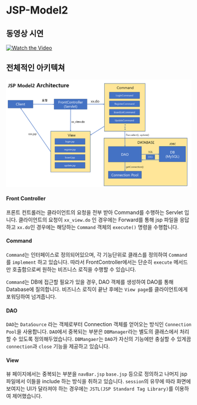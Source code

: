 # JSP-Model2

## 동영상 시연

[![Watch the Video](https://i.ytimg.com/vi/GK8doT66gFk/maxresdefault.jpg)](https://youtu.be/GK8doT66gFk)

## 전체적인 아키텍쳐

![Architecture](./static/아키텍쳐.png)

#### Front Controller

프론트 컨트롤러는 클라이언트의 요청을 전부 받아 Command를 수행하는 Servlet 입니다. 클라이언트의 요청이 `xx_view.do` 인 경우에는 Forward를 통해 jsp 파일을 응답하고 `xx.do`인 경우에는 해당하는 `Command` 객체의 `execute()` 명령을 수행합니다.

#### Command

`Command`는 인터페이스로 정의되어있으며, 각 기능단위로 클래스를 정의하여 `Command`를 `implement` 하고 있습니다. 따라서 FrontController에서는 단순히 `execute` 메서드만 호출함으로써 원하는 비즈니스 로직을 수행할 수 있습니다.

`Command`는 DB에 접근할 필요가 있을 경우, DAO 객체를 생성하여 DAO를 통해 Database에 질의합니다. 비즈니스 로직이 끝난 후에는 `View page`를 클라이언트에게 포워딩하여 넘겨줍니다.

#### DAO

`DAO`는 `DataSource` 라는 객체로부터 Connection 객체를 얻어오는 방식인 `Connection Pool`을 사용합니다. `DAO`에서 중복되는 부분은 `DBManager`라는 별도의 클래스에서 처리할 수 있도록 정의해두었습니다. `DBMangaer`는 `DAO`가 자신의 기능에만 충실할 수 있게끔 `connection`과 `close` 기능을 제공하고 있습니다.

#### View

뷰 페이지에서는 중복되는 부분을 `navBar.jsp` `base.jsp` 등으로 정의하고 나머지 jsp파일에서 이들을 include 하는 방식을 취하고 있습니다. `session`의 유무에 따라 화면에 보여지는 UI가 달라져야 하는 경우에는 `JSTL(JSP Standard Tag Library)`를 이용하여 제어했습니다. 

